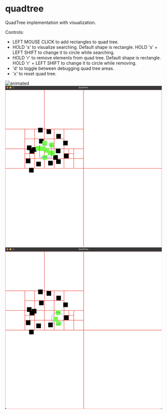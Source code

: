 # quadtree
QuadTree implementation with visualization.

Controls:
  - LEFT MOUSE CLICK to add rectangles to quad tree.
  - HOLD 's' to visualize searching. Default shape is rectangle. HOLD 's' + LEFT SHIFT to change it to circle while searching.
  - HOLD 'r' to remove elements from quad tree. Default shape is rectangle. HOLD 'r' + LEFT SHIFT to change it to circle while removing.
  - 'd' to toggle between debugging quad tree areas.
  - 'x' to reset quad tree.

<img src="https://media.giphy.com/media/v1.Y2lkPTc5MGI3NjExeXBkbzg3ZXc5Y2Zxdm1senU3NWoxb3hjbnhqaXR1dzN6YnIzZHdydSZlcD12MV9pbnRlcm5hbF9naWZfYnlfaWQmY3Q9Zw/pU2ORWokwosGeWlXGi/giphy.gif" alt="animated" />
<img src="img/rect.png"/>
<img src="img/circle.png"/>
